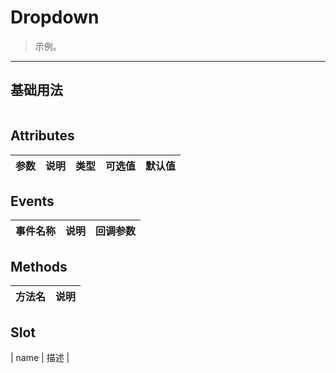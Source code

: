 # Dropdown

> 示例。

---

## 基础用法

<template>
  <div class="m-demo">
  </div>
</template>

<script>
export default {
  data(){
    return {
      
    }
  },
  methods:{

  }
};
</script>

```html

```

## Attributes

| 参数 | 说明 | 类型 | 可选值 | 默认值 |
| ---- | ---- | ---- | ------ | ------ |


## Events

| 事件名称 | 说明 | 回调参数 |
| -------- | ---- | -------- |


## Methods

| 方法名 | 说明 |
| ------ | ---- |


## Slot

| name | 描述 |
